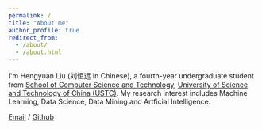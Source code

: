 ```yaml
---
permalink: /
title: "About me"
author_profile: true
redirect_from: 
  - /about/
  - /about.html
---
```


I'm Hengyuan Liu (刘恒远 in Chinese), a fourth-year undergraduate student from [School of Computer Science and Technology](https://cs.ustc.edu.cn/), [University of Science and Technology of China (USTC)](https://ustc.edu.cn/). My research interest includes Machine Learning, Data Science, Data Mining and Artficial Intelligence.

[Email](mailto:koler@mail.ustc.edu.cn) / [Github](https://github.com/KolerL)
